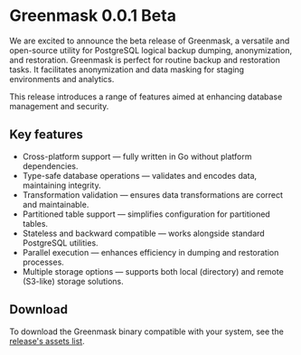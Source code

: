 # Greenmask 0.0.1 Beta

We are excited to announce the beta release of Greenmask, a versatile and open-source utility for PostgreSQL logical backup dumping, anonymization, and restoration. Greenmask is perfect for routine backup and restoration tasks. It facilitates anonymization and data masking for staging environments and analytics.

This release introduces a range of features aimed at enhancing database management and security.

## Key features

- Cross-platform support — fully written in Go without platform dependencies.
- Type-safe database operations — validates and encodes data, maintaining integrity.
- Transformation validation — ensures data transformations are correct and maintainable.
- Partitioned table support — simplifies configuration for partitioned tables.
- Stateless and backward compatible — works alongside standard PostgreSQL utilities.
- Parallel execution — enhances efficiency in dumping and restoration processes.
- Multiple storage options — supports both local (directory) and remote (S3-like) storage solutions.

## Download

To download the Greenmask binary compatible with your system, see the [release's assets list](https://github.com/GreenmaskIO/greenmask/releases/tag/v0.1.0-beta).
